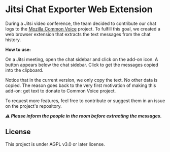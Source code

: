 # Jitsi Chat Exporter Web Extension

During a Jitsi video conference, the team decided to contribute our chat logs to the [Mozilla Common Voice](https://commonvoice.mozilla.org) project. To fulfill this goal, we created a web browser extension that extracts the text messages from the chat history.

**How to use:**

On a Jitsi meeting, open the chat sidebar and click on the add-on icon. A button appears below the chat sidebar. Click to get the messages copied into the clipboard.

Notice that in the current version, we only copy the text. No other data is copied. The reason goes back to the very first motivation of making this add-on: get text to donate to Common Voice project.

To request more features, feel free to contribute or suggest them in an issue on the project's repository.

***⚠️ Please inform the people in the room before extracting the messages.***

## License

This project is under AGPL v3.0 or later license.
